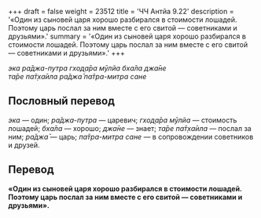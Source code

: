 +++
draft = false
weight = 23512
title = 'ЧЧ Антйа 9.22'
description = '«Один из сыновей царя хорошо разбирался в стоимости лошадей. Поэтому царь послал за ним вместе с его свитой — советниками и друзьями».'
summary = '«Один из сыновей царя хорошо разбирался в стоимости лошадей. Поэтому царь послал за ним вместе с его свитой — советниками и друзьями».'
+++

_эка ра̄джа-путра гход̣а̄ра мӯлйа бха̄ла джа̄не  
та̄ре па̄т̣ха̄ила ра̄джа̄ па̄тра-митра сане_

## Пословный перевод

_эка_ — один; _ра̄джа_\-_путра_ — царевич; _гход̣а̄ра_ _мӯлйа_ — стоимость лошадей; _бха̄ла_ — хорошо; _джа̄не_ — знает; _та̄ре_ _па̄т̣ха̄ила_ — послал за ним; _ра̄джа̄_ — царь; _па̄тра_\-_митра_ _сане_ — в сопровождении советников и друзей.

## Перевод

**«Один из сыновей царя хорошо разбирался в стоимости лошадей. Поэтому царь послал за ним вместе с его свитой — советниками и друзьями».**
